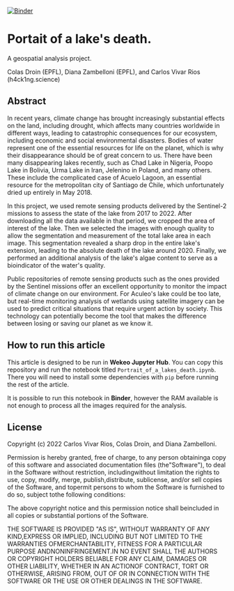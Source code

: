 [![Binder](https://mybinder.org/badge_logo.svg)](https://mybinder.org/v2/gh/h4ck1ng-science/portrait_of_a_lakes_death/HEAD)

# Portait of a lake's death. 

A geospatial analysis project. 

Colas Droin (EPFL), Diana Zambelloni (EPFL), and Carlos Vivar Rios (h4ck1ng.science)

## Abstract

In recent years, climate change has brought increasingly substantial effects on the land, including drought, which affects many countries worldwide in different ways, leading to catastrophic consequences for our ecosystem, including economic and social environmental disasters. Bodies of water represent one of the essential resources for life on the planet, which is why their disappearance should be of great concern to us. There have been many disappearing lakes recently, such as Chad Lake in Nigeria, Poopo Lake in Bolivia, Urma Lake in Iran, Jelenino in Poland, and many others. These include the complicated case of Acuelo Lagoon, an essential resource for the metropolitan city of Santiago de Chile, which unfortunately dried up entirely in May 2018.

In this project, we used remote sensing products delivered by the Sentinel-2 missions to assess the state of the lake from 2017 to 2022. After downloading all the data available in that period, we cropped the area of interest of the lake. Then we selected the images with enough quality to allow the segmentation and measurement of the total lake area in each image. This segmentation revealed a sharp drop in the entire lake's extension, leading to the absolute death of the lake around 2020. Finally, we performed an additional analysis of the lake's algae content to serve as a bioindicator of the water's quality. 

Public repositories of remote sensing products such as the ones provided by the Sentinel missions offer an excellent opportunity to monitor the impact of climate change on our environment. For Aculeo's lake could be too late, but real-time monitoring analysis of wetlands using satellite imagery can be used to predict critical situations that require urgent action by society. This technology can potentially become the tool that makes the difference between losing or saving our planet as we know it.

## How to run this article

This article is designed to be run in **Wekeo Jupyter Hub**. You can copy this repository and run the notebook titled `Portrait_of_a_lakes_death.ipynb`. There you will need to install some dependencies with `pip` before running the rest of the article. 

It is possible to run this notebook in **Binder**, however the RAM available is not enough to process all the images required for the analysis. 

## License

Copyright (c) 2022 Carlos Vivar Rios, Colas Droin, and Diana Zambelloni.

Permission is hereby granted, free of charge, to any person obtaininga copy of this software and associated documentation files (the"Software"), to deal in the Software without restriction, includingwithout limitation the rights to use, copy, modify, merge, publish,distribute, sublicense, and/or sell copies of the Software, and topermit persons to whom the Software is furnished to do so, subject tothe following conditions:

The above copyright notice and this permission notice shall beincluded in all copies or substantial portions of the Software.

THE SOFTWARE IS PROVIDED "AS IS", WITHOUT WARRANTY OF ANY KIND,EXPRESS OR IMPLIED, INCLUDING BUT NOT LIMITED TO THE WARRANTIES OFMERCHANTABILITY, FITNESS FOR A PARTICULAR PURPOSE ANDNONINFRINGEMENT.IN NO EVENT SHALL THE AUTHORS OR COPYRIGHT HOLDERS BELIABLE FOR ANY CLAIM, DAMAGES OR OTHER LIABILITY, WHETHER IN AN ACTIONOF CONTRACT, TORT OR OTHERWISE, ARISING FROM, OUT OF OR IN CONNECTION WITH THE SOFTWARE OR THE USE OR OTHER DEALINGS IN THE SOFTWARE.